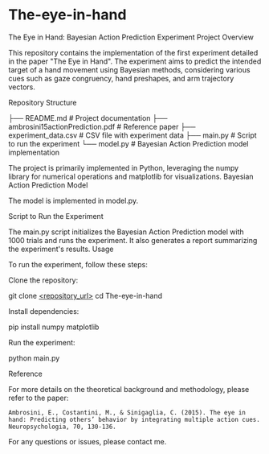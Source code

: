 # The-eye-in-hand

The Eye in Hand: Bayesian Action Prediction Experiment
Project Overview

This repository contains the implementation of the first experiment detailed in the paper "The Eye in Hand". The experiment aims to predict the intended target of a hand movement using Bayesian methods, considering various cues such as gaze congruency, hand preshapes, and arm trajectory vectors.


Repository Structure

├── README.md                 # Project documentation
├── ambrosini15actionPrediction.pdf  # Reference paper
├── experiment_data.csv       # CSV file with experiment data
├── main.py                   # Script to run the experiment
└── model.py                  # Bayesian Action Prediction model implementation


The project is primarily implemented in Python, leveraging the numpy library for numerical operations and matplotlib for visualizations.
Bayesian Action Prediction Model

The model is implemented in model.py.

Script to Run the Experiment

The main.py script initializes the Bayesian Action Prediction model with 1000 trials and runs the experiment. It also generates a report summarizing the experiment's results.
Usage

To run the experiment, follow these steps:

Clone the repository:



git clone [<repository_url>](https://github.com/Moha02/The-eye-in-hand.git)
cd The-eye-in-hand

Install dependencies:

pip install numpy matplotlib

Run the experiment:

python main.py


Reference

For more details on the theoretical background and methodology, please refer to the paper:

    Ambrosini, E., Costantini, M., & Sinigaglia, C. (2015). The eye in hand: Predicting others’ behavior by integrating multiple action cues. Neuropsychologia, 70, 130-136.


For any questions or issues, please contact me.
